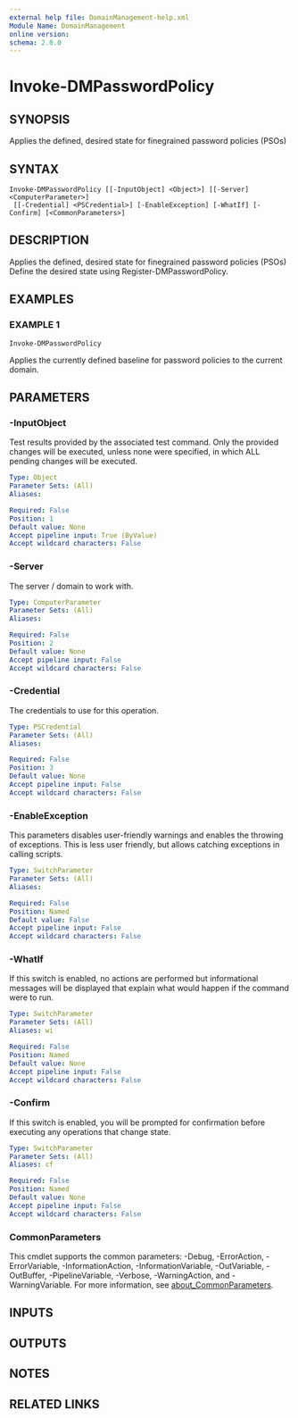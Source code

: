 ```yaml
---
external help file: DomainManagement-help.xml
Module Name: DomainManagement
online version:
schema: 2.0.0
---
```


# Invoke-DMPasswordPolicy

## SYNOPSIS
Applies the defined, desired state for finegrained password policies (PSOs)

## SYNTAX

```
Invoke-DMPasswordPolicy [[-InputObject] <Object>] [[-Server] <ComputerParameter>]
 [[-Credential] <PSCredential>] [-EnableException] [-WhatIf] [-Confirm] [<CommonParameters>]
```

## DESCRIPTION
Applies the defined, desired state for finegrained password policies (PSOs)
Define the desired state using Register-DMPasswordPolicy.

## EXAMPLES

### EXAMPLE 1
```
Invoke-DMPasswordPolicy
```

Applies the currently defined baseline for password policies to the current domain.

## PARAMETERS

### -InputObject
Test results provided by the associated test command.
Only the provided changes will be executed, unless none were specified, in which ALL pending changes will be executed.

```yaml
Type: Object
Parameter Sets: (All)
Aliases:

Required: False
Position: 1
Default value: None
Accept pipeline input: True (ByValue)
Accept wildcard characters: False
```

### -Server
The server / domain to work with.

```yaml
Type: ComputerParameter
Parameter Sets: (All)
Aliases:

Required: False
Position: 2
Default value: None
Accept pipeline input: False
Accept wildcard characters: False
```

### -Credential
The credentials to use for this operation.

```yaml
Type: PSCredential
Parameter Sets: (All)
Aliases:

Required: False
Position: 3
Default value: None
Accept pipeline input: False
Accept wildcard characters: False
```

### -EnableException
This parameters disables user-friendly warnings and enables the throwing of exceptions.
This is less user friendly, but allows catching exceptions in calling scripts.

```yaml
Type: SwitchParameter
Parameter Sets: (All)
Aliases:

Required: False
Position: Named
Default value: False
Accept pipeline input: False
Accept wildcard characters: False
```

### -WhatIf
If this switch is enabled, no actions are performed but informational messages will be displayed that explain what would happen if the command were to run.

```yaml
Type: SwitchParameter
Parameter Sets: (All)
Aliases: wi

Required: False
Position: Named
Default value: None
Accept pipeline input: False
Accept wildcard characters: False
```

### -Confirm
If this switch is enabled, you will be prompted for confirmation before executing any operations that change state.

```yaml
Type: SwitchParameter
Parameter Sets: (All)
Aliases: cf

Required: False
Position: Named
Default value: None
Accept pipeline input: False
Accept wildcard characters: False
```

### CommonParameters
This cmdlet supports the common parameters: -Debug, -ErrorAction, -ErrorVariable, -InformationAction, -InformationVariable, -OutVariable, -OutBuffer, -PipelineVariable, -Verbose, -WarningAction, and -WarningVariable. For more information, see [about_CommonParameters](http://go.microsoft.com/fwlink/?LinkID=113216).

## INPUTS

## OUTPUTS

## NOTES

## RELATED LINKS
